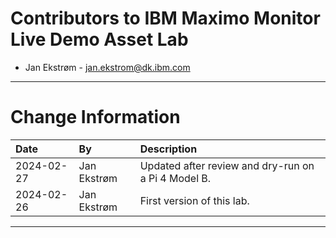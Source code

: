 
# Contributors to IBM Maximo Monitor Live Demo Asset Lab

- Jan Ekstrøm - <jan.ekstrom@dk.ibm.com>

---

# Change Information

|Date      |By             | Description                                           |
|:---------|:--------------|:------------------------------------------------------|
|2024-02-27|Jan Ekstrøm    |Updated after review and dry-run on a Pi 4 Model B.    |
|2024-02-26|Jan Ekstrøm    |First version of this lab.                             |

---